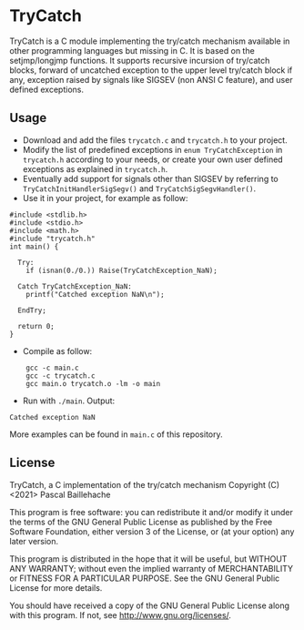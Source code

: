 # TryCatch

TryCatch is a C module implementing the try/catch mechanism available in other programming languages but missing in C. It is based on the setjmp/longjmp functions. It supports recursive incursion of try/catch blocks, forward of uncatched exception to the upper level try/catch block if any, exception raised by signals like SIGSEV (non ANSI C feature), and user defined exceptions.

## Usage

* Download and add the files `trycatch.c` and `trycatch.h` to your project.
* Modify the list of predefined exceptions in `enum TryCatchException` in `trycatch.h` according to your needs, or create your own user defined exceptions as explained in `trycatch.h`.
* Eventually add support for signals other than SIGSEV by referring to `TryCatchInitHandlerSigSegv()` and `TryCatchSigSegvHandler()`.
* Use it in your project, for example as follow:
```
#include <stdlib.h>
#include <stdio.h>
#include <math.h>
#include "trycatch.h"
int main() {

  Try:
    if (isnan(0./0.)) Raise(TryCatchException_NaN);

  Catch TryCatchException_NaN:
    printf("Catched exception NaN\n");

  EndTry;

  return 0;
}
```
* Compile as follow:
```
	gcc -c main.c
	gcc -c trycatch.c
	gcc main.o trycatch.o -lm -o main
```
* Run with `./main`. Output:
```
Catched exception NaN
```

More examples can be found in `main.c` of this repository.

## License

TryCatch, a C implementation of the try/catch mechanism
Copyright (C) <2021>  Pascal Baillehache

This program is free software: you can redistribute it and/or modify
it under the terms of the GNU General Public License as published by
the Free Software Foundation, either version 3 of the License, or
(at your option) any later version.

This program is distributed in the hope that it will be useful,
but WITHOUT ANY WARRANTY; without even the implied warranty of
MERCHANTABILITY or FITNESS FOR A PARTICULAR PURPOSE.  See the
GNU General Public License for more details.

You should have received a copy of the GNU General Public License
along with this program.  If not, see <http://www.gnu.org/licenses/>.

